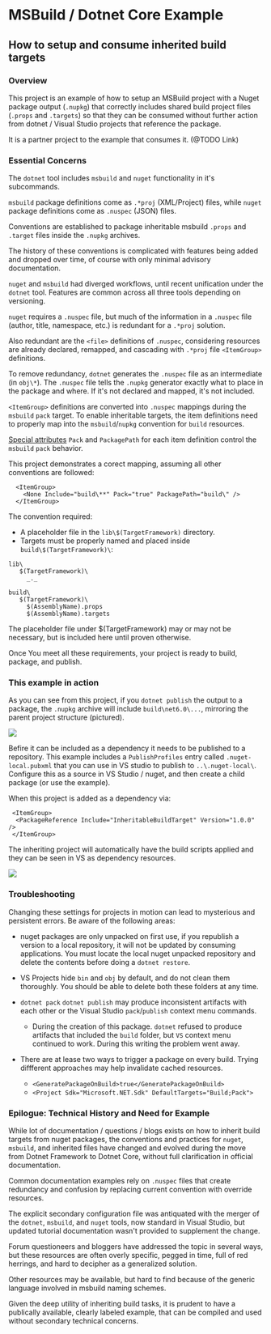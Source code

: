 # MSBuild / Dotnet Core Example

## How to setup and consume inherited build targets

### Overview

This project is an example of how to setup an MSBuild project with a Nuget package output (`.nupkg`) that correctly includes shared build project files (`.props` and `.targets`) so that they can be consumed without further action from dotnet / Visual Studio projects that reference the package.

It is a partner project to the example that consumes it. (@TODO Link)

### Essential Concerns

The `dotnet` tool includes `msbuild` and `nuget` functionality in it's subcommands.

`msbuild` package definitions come as `.*proj` (XML/Project) files, while `nuget` package definitions come as `.nuspec` (JSON) files.

Conventions are established to package inheritable msbuild `.props` and `.target` files inside the `.nupkg` archives.  

The history of these conventions is complicated with features being added and dropped over time, of course with only minimal advisory documentation. 

`nuget` and `msbuild` had diverged workflows, until recent unification under the `dotnet` tool. Features are common across all three tools depending on versioning. 

`nuget` requires a `.nuspec` file, but much of the information  in a `.nuspec` file (author, title, namespace, etc.) is redundant for a `.*proj` solution. 

Also redundant are the `<file>` definitions of `.nuspec`, considering resources are already declared, remapped, and cascading with `.*proj` file `<ItemGroup>` definitions.

To remove redundancy, `dotnet` generates the `.nuspec` file as an intermediate (in `obj\*`). The `.nuspec` file tells the `.nupkg` generator exactly what to place in the package and where. If it's not declared and mapped, it's not included.

`<ItemGroup>` definitions are converted into `.nuspec` mappings during the `msbuild` `pack` target. To enable inheritable targets, the item definitions need to properly map into the `msbuild`/`nupkg` convention for `build` resources.

[Special attributes](https://docs.microsoft.com/en-us/nuget/reference/msbuild-targets#including-content-in-a-package) `Pack` and `PackagePath` for each item definition control the `msbuild` `pack` behavior.

This project demonstrates a corect mapping, assuming all other conventions are followed:

```
  <ItemGroup>
    <None Include="build\**" Pack="true" PackagePath="build\" />
  </ItemGroup>
 ```

 The convention required:
 
 * A placeholder file in the `lib\$(TargetFramework)` directory.
 * Targets must be properly named and placed inside `build\$(TargetFramework)\`:

 ```
 lib\
    $(TargetFramework)\
      _._
 
 build\
    $(TargetFramework)\
      $(AssemblyName).props
      $(AssemblyName).targets
 ```

 The placeholder file under $(TargetFramework) may or may not be necessary, but is included here until proven otherwise.

 Once You meet all these requirements, your project is ready to build, package, and publish.

 ### This example in action

 As you can see from this project, if you `dotnet publish` the output to a package, the `.nupkg` archive will include `build\net6.0\...`, mirroring the parent project structure (pictured).

 <image src='media\VS-Project-Structure.PNG'/>

 Befire it can be included as a dependency it needs to be published to a repository. This example includes a `PublishProfiles` entry called `.nuget-local.pubxml` that you can use in VS studio to publish to `..\.nuget-local\`. Configure this as a source in VS Studio / nuget, and then create a child package (or use the example).

 When this project is added as a dependency via:
 
 ```
  <ItemGroup>
   <PackageReference Include="InheritableBuildTarget" Version="1.0.0" />
  </ItemGroup>
 ```

 The inheriting project will automatically have the build scripts applied and they can be seen in VS as dependency resources.

 <image src='media\VS-ResourceAsDependency.PNG'/>

 ### Troubleshooting

 Changing these settings for projects in motion can lead to mysterious and persistent errors. Be aware of the following areas:

 * nuget packages are only unpacked on first use, if you republish a version to a local repository, it will not be updated by consuming applications. You must locate the local nuget unpacked repository and delete the contents before doing a `dotnet restore`.

 * VS Projects hide `bin` and `obj` by default, and do not clean them thoroughly. You should be able to delete both these folders at any time.

 * `dotnet pack` `dotnet publish` may produce inconsistent artifacts with each other or the Visual Studio `pack`/`publish` context menu commands. 
 
    * During the creation of this package. `dotnet` refused to produce artifacts that included the `build` folder, but `VS` context menu continued to work. During this writing the problem went away.

  * There are at lease two ways to trigger a package on every build.
    Trying diffferent approaches may help invalidate cached resources.
    * `<GeneratePackageOnBuild>true</GeneratePackageOnBuild>`
    * `<Project Sdk="Microsoft.NET.Sdk" DefaultTargets="Build;Pack">`

### Epilogue: Technical History and Need for Example

While lot of documentation / questions / blogs exists on how to inherit build targets from nuget packages, the conventions and practices for `nuget`, `msbuild`, and inherited files have changed and evolved during the move from Dotnet Framework to Dotnet Core, without full clarification in official documentation.

Common documentation examples rely on `.nuspec` files that create redundancy and confusion by replacing current convention with override resources. 

The explicit secondary configuration file was antiquated with the merger of the `dotnet`, `msbuild`, and `nuget` tools, now standard in Visual Studio, but updated tutorial documentation wasn't provided to supplement the change.

Forum questioneers and bloggers have addressed the topic in several ways, but these resources are often overly specific, pegged in time, full of red herrings, and hard to decipher as a generalized solution.  

Other resources may be available, but hard to find because of the generic language involved in msbuild naming schemes.

Given the deep utility of inheriting build tasks, it is prudent to have a publically available, clearly labeled example, that can be compiled and used without secondary technical concerns. 